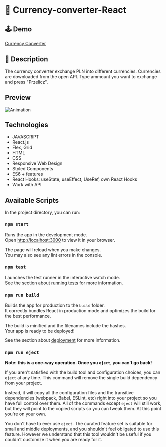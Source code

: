 # 💱 Currency-converter-React 
## 🕹️ Demo
[Currency Converter](https://jakub2787.github.io/currency-converter-react/)

## 📖 Description
The currency converter exchange PLN into different currencies. Currencies are downloaded from the open API. Type ammount you want to exchange and press "Przelicz".

## Preview
![Animation](https://user-images.githubusercontent.com/116658312/210260608-e1bf153d-d80a-430c-bad3-b4988f4bdc2b.gif)

## Technologies 
- JAVASCRIPT
- React.js
- Flex, Grid
- HTML
- CSS
- Responsive Web Design
- Styled Components
- ES6 + features
- React Hooks: useState, useEffect, UseRef, own React Hooks
- Work with API

## Available Scripts

In the project directory, you can run:

### `npm start`

Runs the app in the development mode.\
Open [http://localhost:3000](http://localhost:3000) to view it in your browser.

The page will reload when you make changes.\
You may also see any lint errors in the console.

### `npm test`

Launches the test runner in the interactive watch mode.\
See the section about [running tests](https://facebook.github.io/create-react-app/docs/running-tests) for more information.

### `npm run build`

Builds the app for production to the `build` folder.\
It correctly bundles React in production mode and optimizes the build for the best performance.

The build is minified and the filenames include the hashes.\
Your app is ready to be deployed!

See the section about [deployment](https://facebook.github.io/create-react-app/docs/deployment) for more information.

### `npm run eject`

**Note: this is a one-way operation. Once you `eject`, you can't go back!**

If you aren't satisfied with the build tool and configuration choices, you can `eject` at any time. This command will remove the single build dependency from your project.

Instead, it will copy all the configuration files and the transitive dependencies (webpack, Babel, ESLint, etc) right into your project so you have full control over them. All of the commands except `eject` will still work, but they will point to the copied scripts so you can tweak them. At this point you're on your own.

You don't have to ever use `eject`. The curated feature set is suitable for small and middle deployments, and you shouldn't feel obligated to use this feature. However we understand that this tool wouldn't be useful if you couldn't customize it when you are ready for it.

